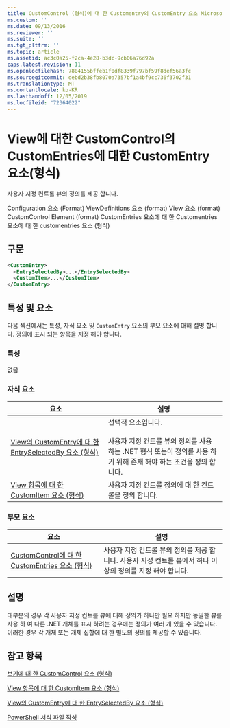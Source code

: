 ```yaml
---
title: CustomControl (형식)에 대 한 Customentry의 CustomEntry 요소 Microsoft Docs
ms.custom: ''
ms.date: 09/13/2016
ms.reviewer: ''
ms.suite: ''
ms.tgt_pltfrm: ''
ms.topic: article
ms.assetid: ac3c0a25-f2ca-4e28-b3dc-9cb06a76d92a
caps.latest.revision: 11
ms.openlocfilehash: 7804155bffeb1f0df8339f797bf59f8def56a3fc
ms.sourcegitcommit: debd2b38fb8070a7357bf1a4bf9cc736f3702f31
ms.translationtype: MT
ms.contentlocale: ko-KR
ms.lasthandoff: 12/05/2019
ms.locfileid: "72364022"
---
```

# <a name="customentry-element-for-customentries-for-customcontrol-for-view-format"></a>View에 대한 CustomControl의 CustomEntries에 대한 CustomEntry 요소(형식)

사용자 지정 컨트롤 뷰의 정의를 제공 합니다.

Configuration 요소 (Format) ViewDefinitions 요소 (format) View 요소 (format) CustomControl Element (format) CustomEntries 요소에 대 한 Customentries 요소에 대 한 customentries 요소 (형식)

## <a name="syntax"></a>구문

```xml
<CustomEntry>
  <EntrySelectedBy>...</EntrySelectedBy>
  <CustomItem>...</CustomItem>
</CustomEntry>
```

## <a name="attributes-and-elements"></a>특성 및 요소

다음 섹션에서는 특성, 자식 요소 및 `CustomEntry` 요소의 부모 요소에 대해 설명 합니다. 정의에 표시 되는 항목을 지정 해야 합니다.

### <a name="attributes"></a>특성

없음

### <a name="child-elements"></a>자식 요소

|요소|설명|
|-------------|-----------------|
|[View의 CustomEntry에 대 한 EntrySelectedBy 요소 (형식)](./entryselectedby-element-for-customentry-for-customcontrol-for-view-format.md)|선택적 요소입니다.<br /><br /> 사용자 지정 컨트롤 뷰의 정의를 사용 하는 .NET 형식 또는이 정의를 사용 하기 위해 존재 해야 하는 조건을 정의 합니다.|
|[View 항목에 대 한 CustomItem 요소 (형식)](./customitem-element-for-customentry-for-customcontrol-for-view-format.md)|사용자 지정 컨트롤 정의에 대 한 컨트롤을 정의 합니다.|

### <a name="parent-elements"></a>부모 요소

|요소|설명|
|-------------|-----------------|
|[CustomControl에 대 한 CustomEntries 요소 (형식)](./customentries-element-for-customcontrol-for-view-format.md)|사용자 지정 컨트롤 뷰의 정의를 제공 합니다. 사용자 지정 컨트롤 뷰에서 하나 이상의 정의를 지정 해야 합니다.|

## <a name="remarks"></a>설명

대부분의 경우 각 사용자 지정 컨트롤 뷰에 대해 정의가 하나만 필요 하지만 동일한 뷰를 사용 하 여 다른 .NET 개체를 표시 하려는 경우에는 정의가 여러 개 있을 수 있습니다. 이러한 경우 각 개체 또는 개체 집합에 대 한 별도의 정의를 제공할 수 있습니다.

## <a name="see-also"></a>참고 항목

[보기에 대 한 CustomControl 요소 (형식)](./customcontrol-element-for-view-format.md)

[View 항목에 대 한 CustomItem 요소 (형식)](./customitem-element-for-customentry-for-customcontrol-for-view-format.md)

[View의 CustomEntry에 대 한 EntrySelectedBy 요소 (형식)](./entryselectedby-element-for-customentry-for-customcontrol-for-view-format.md)

[PowerShell 서식 파일 작성](./writing-a-powershell-formatting-file.md)
